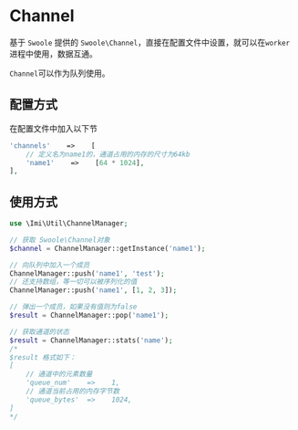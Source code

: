 # Channel

基于 `Swoole` 提供的 `Swoole\Channel`，直接在配置文件中设置，就可以在`worker`进程中使用，数据互通。

`Channel`可以作为队列使用。

## 配置方式

在配置文件中加入以下节
```php
'channels'    =>    [
    // 定义名为name1的，通道占用的内存的尺寸为64kb
    'name1'    =>    [64 * 1024],
],
```

## 使用方式

```php
use \Imi\Util\ChannelManager;

// 获取 Swoole\Channel对象
$channel = ChannelManager::getInstance('name1');

// 向队列中加入一个成员
ChannelManager::push('name1', 'test');
// 还支持数组，等一切可以被序列化的值
ChannelManager::push('name1', [1, 2, 3]);

// 弹出一个成员，如果没有值则为false
$result = ChannelManager::pop('name1');

// 获取通道的状态
$result = ChannelManager::stats('name');
/*
$result 格式如下：
[
    // 通道中的元素数量
    'queue_num'    =>    1,
    // 通道当前占用的内存字节数
    'queue_bytes'  =>    1024,
]
*/
```